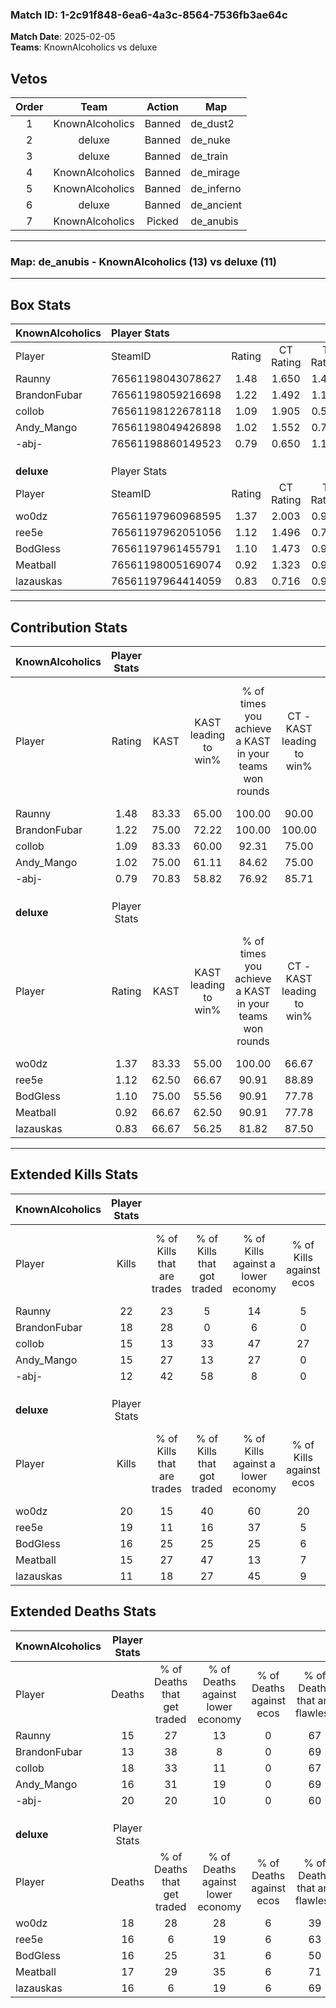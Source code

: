 ### Match ID: 1-2c91f848-6ea6-4a3c-8564-7536fb3ae64c  
**Match Date**: 2025-02-05  
**Teams**: KnownAlcoholics vs deluxe  

## Vetos  

| Order | Team | Action | Map |
| :---: | :--: | :----: | --- |
| 1 | KnownAlcoholics | Banned | de_dust2 |
| 2 | deluxe | Banned | de_nuke |
| 3 | deluxe | Banned | de_train |
| 4 | KnownAlcoholics | Banned | de_mirage |
| 5 | KnownAlcoholics | Banned | de_inferno |
| 6 | deluxe | Banned | de_ancient |
| 7 | KnownAlcoholics | Picked | de_anubis |

---  

### **Map**: de_anubis - KnownAlcoholics (13) vs deluxe (11)  
---  

## Box Stats  

| **KnownAlcoholics** | Player Stats      |        |           |          |       |       |       |         |        |      |     |
| :- | :- | :-: | :-: | :-: | :-: | :-: | :-: | :-: | :-: | :-: | :-: |
| Player              | SteamID           | Rating | CT Rating | T Rating | KAST  |  ADR  | Kills | Assists | Deaths | K/D  | HS% |
| Raunny              | 76561198043078627 |  1.48  |   1.650   |  1.494   | 83.33 | 97.5  |  22   |   10    |   15   | 1.47 | 45  |
| BrandonFubar        | 76561198059216698 |  1.22  |   1.492   |  1.179   | 75.00 | 73.5  |  18   |    5    |   13   | 1.38 | 44  |
| collob              | 76561198122678118 |  1.09  |   1.905   |  0.541   | 83.33 | 75.8  |  15   |    8    |   18   | 0.83 | 46  |
| Andy_Mango          | 76561198049426898 |  1.02  |   1.552   |  0.721   | 75.00 | 68.2  |  15   |    3    |   16   | 0.94 | 46  |
| -abj-               | 76561198860149523 |  0.79  |   0.650   |  1.135   | 70.83 | 63.0  |  12   |    6    |   20   | 0.60 | 41  |
|                     |                   |        |           |          |       |       |       |         |        |      |     |
|                     |                   |        |           |          |       |       |       |         |        |      |     |
|                     |                   |        |           |          |       |       |       |         |        |      |     |
| **deluxe**          | Player Stats      |        |           |          |       |       |       |         |        |      |     |
| Player              | SteamID           | Rating | CT Rating | T Rating | KAST  |  ADR  | Kills | Assists | Deaths | K/D  | HS% |
| wo0dz               | 76561197960968595 |  1.37  |   2.003   |  0.957   | 83.33 | 109.3 |  20   |    7    |   18   | 1.11 | 50  |
| ree5e               | 76561197962051056 |  1.12  |   1.496   |  0.794   | 62.50 | 81.5  |  19   |    2    |   16   | 1.19 | 36  |
| BodGless            | 76561197961455791 |  1.10  |   1.473   |  0.933   | 75.00 | 76.5  |  16   |    7    |   16   | 1.00 | 37  |
| Meatball            | 76561198005169074 |  0.92  |   1.323   |  0.904   | 66.67 | 64.1  |  15   |    2    |   17   | 0.88 | 60  |
| lazauskas           | 76561197964414059 |  0.83  |   0.716   |  0.993   | 66.67 | 67.5  |  11   |    6    |   16   | 0.69 | 54  |
---  

## Contribution Stats  

| **KnownAlcoholics** | Player Stats |       |                      |                                                        |                           |                                                             |                          |                                                            |
| :- | :-: | :-: | :-: | :-: | :-: | :-: | :-: | :-: |
| Player              |    Rating    | KAST  | KAST leading to win% | % of times you achieve a KAST in your teams won rounds | CT - KAST leading to win% | CT - % of times you achieve a KAST in your teams won rounds | T - KAST leading to win% | T - % of times you achieve a KAST in your teams won rounds |
| Raunny              |     1.48     | 83.33 |        65.00         |                         100.00                         |           90.00           |                           100.00                            |          40.00           |                           100.00                           |
| BrandonFubar        |     1.22     | 75.00 |        72.22         |                         100.00                         |          100.00           |                           100.00                            |          44.44           |                           100.00                           |
| collob              |     1.09     | 83.33 |        60.00         |                         92.31                          |           75.00           |                           100.00                            |          37.50           |                           75.00                            |
| Andy_Mango          |     1.02     | 75.00 |        61.11         |                         84.62                          |           75.00           |                           100.00                            |          33.33           |                           50.00                            |
| -abj-               |     0.79     | 70.83 |        58.82         |                         76.92                          |           85.71           |                            66.67                            |          40.00           |                           100.00                           |
|                     |              |       |                      |                                                        |                           |                                                             |                          |                                                            |
|                     |              |       |                      |                                                        |                           |                                                             |                          |                                                            |
|                     |              |       |                      |                                                        |                           |                                                             |                          |                                                            |
| **deluxe**          | Player Stats |       |                      |                                                        |                           |                                                             |                          |                                                            |
| Player              |    Rating    | KAST  | KAST leading to win% | % of times you achieve a KAST in your teams won rounds | CT - KAST leading to win% | CT - % of times you achieve a KAST in your teams won rounds | T - KAST leading to win% | T - % of times you achieve a KAST in your teams won rounds |
| wo0dz               |     1.37     | 83.33 |        55.00         |                         100.00                         |           66.67           |                           100.00                            |          37.50           |                           100.00                           |
| ree5e               |     1.12     | 62.50 |        66.67         |                         90.91                          |           88.89           |                           100.00                            |          33.33           |                           66.67                            |
| BodGless            |     1.10     | 75.00 |        55.56         |                         90.91                          |           77.78           |                            87.50                            |          33.33           |                           100.00                           |
| Meatball            |     0.92     | 66.67 |        62.50         |                         90.91                          |           77.78           |                            87.50                            |          42.86           |                           100.00                           |
| lazauskas           |     0.83     | 66.67 |        56.25         |                         81.82                          |           87.50           |                            87.50                            |          25.00           |                           66.67                            |
---  

## Extended Kills Stats  

| **KnownAlcoholics** | Player Stats |                            |                            |                                    |                         |                              |                                 |                                       |                    |           |
| :- | :-: | :-: | :-: | :-: | :-: | :-: | :-: | :-: | :-: | :-: |
| Player              |    Kills     | % of Kills that are trades | % of Kills that got traded | % of Kills against a lower economy | % of Kills against ecos | % of Kills that are flawless | % of Kills that are close duels | % of Kills that are assisted by flash | Pistol Round Kills | AWP Kills |
| Raunny              |      22      |             23             |             5              |                 14                 |            5            |              50              |                5                |                   0                   |         2          |     2     |
| BrandonFubar        |      18      |             28             |             0              |                 6                  |            0            |              50              |                0                |                  22                   |         1          |     4     |
| collob              |      15      |             13             |             33             |                 47                 |           27            |              60              |                7                |                  13                   |         0          |     0     |
| Andy_Mango          |      15      |             27             |             13             |                 27                 |            0            |              60              |               27                |                  13                   |         0          |     1     |
| -abj-               |      12      |             42             |             58             |                 8                  |            0            |              75              |                0                |                   8                   |         0          |     1     |
|                     |              |                            |                            |                                    |                         |                              |                                 |                                       |                    |           |
|                     |              |                            |                            |                                    |                         |                              |                                 |                                       |                    |           |
|                     |              |                            |                            |                                    |                         |                              |                                 |                                       |                    |           |
| **deluxe**          | Player Stats |                            |                            |                                    |                         |                              |                                 |                                       |                    |           |
| Player              |    Kills     | % of Kills that are trades | % of Kills that got traded | % of Kills against a lower economy | % of Kills against ecos | % of Kills that are flawless | % of Kills that are close duels | % of Kills that are assisted by flash | Pistol Round Kills | AWP Kills |
| wo0dz               |      20      |             15             |             40             |                 60                 |           20            |              60              |               15                |                   5                   |         0          |     1     |
| ree5e               |      19      |             11             |             16             |                 37                 |            5            |              84              |                0                |                   0                   |         7          |     3     |
| BodGless            |      16      |             25             |             25             |                 25                 |            6            |              88              |                6                |                   0                   |         0          |     2     |
| Meatball            |      15      |             27             |             47             |                 13                 |            7            |              73              |                7                |                   0                   |         0          |     1     |
| lazauskas           |      11      |             18             |             27             |                 45                 |            9            |              18              |                9                |                   0                   |         0          |     1     |
## Extended Deaths Stats  

| **KnownAlcoholics** | Player Stats |                             |                                   |                          |                               |                            |                           |               |
| :- | :-: | :-: | :-: | :-: | :-: | :-: | :-: | :-: |
| Player              |    Deaths    | % of Deaths that get traded | % of Deaths against lower economy | % of Deaths against ecos | % of Deaths that are flawless | % of Deaths that are close | % of Deaths while blinded | Deaths to AWP |
| Raunny              |      15      |             27              |                13                 |            0             |              67               |             7              |             0             |       2       |
| BrandonFubar        |      13      |             38              |                 8                 |            0             |              69               |             15             |             0             |       3       |
| collob              |      18      |             33              |                11                 |            0             |              67               |             11             |             0             |       1       |
| Andy_Mango          |      16      |             31              |                19                 |            0             |              69               |             6              |             6             |       0       |
| -abj-               |      20      |             20              |                10                 |            0             |              60               |             0              |             0             |       1       |
|                     |              |                             |                                   |                          |                               |                            |                           |               |
|                     |              |                             |                                   |                          |                               |                            |                           |               |
|                     |              |                             |                                   |                          |                               |                            |                           |               |
| **deluxe**          | Player Stats |                             |                                   |                          |                               |                            |                           |               |
| Player              |    Deaths    | % of Deaths that get traded | % of Deaths against lower economy | % of Deaths against ecos | % of Deaths that are flawless | % of Deaths that are close | % of Deaths while blinded | Deaths to AWP |
| wo0dz               |      18      |             28              |                28                 |            6             |              39               |             11             |            11             |       0       |
| ree5e               |      16      |              6              |                19                 |            6             |              63               |             13             |            13             |       1       |
| BodGless            |      16      |             25              |                31                 |            6             |              50               |             13             |            13             |       2       |
| Meatball            |      17      |             29              |                35                 |            6             |              71               |             0              |            12             |       0       |
| lazauskas           |      16      |              6              |                19                 |            6             |              69               |             0              |             6             |       0       |
